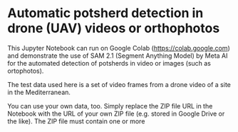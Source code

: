 # Automatic potsherd detection in drone (UAV) videos or orthophotos

This Jupyter Notebook can run on Google Colab (https://colab.google.com) and demonstrate the use of SAM 2.1 (Segment Anything Model) by Meta AI for the automated detection of potsherds in video or images (such as ortophotos).

The test data used here is a set of video frames from a drone video of a site in the Mediterranean.

You can use your own data, too. Simply replace the ZIP file URL in the Notebook with the URL of your own ZIP file (e.g. stored in Google Drive or the like). The ZIP file must contain one or more 


